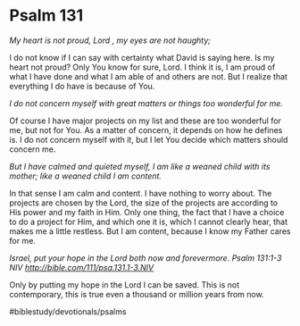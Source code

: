 # Psalm 131
*My heart is not proud, Lord , my eyes are not haughty;*

I do not know if I can say with certainty what David is saying here. Is my heart not proud? Only You know for sure, Lord. I think it is, I am proud of what I have done and what I am able of and others are not. But I realize that everything I do have is because of You.

*I do not concern myself with great matters or things too wonderful for me.*

Of course I have major projects on my list and these are too wonderful for me, but not for You.
As a matter of concern, it depends on how he defines is. I do not concern myself with it, but I let You decide which matters should concern me.

*But I have calmed and quieted myself, I am like a weaned child with its mother; like a weaned child I am content.*

In that sense I am calm and content. I have nothing to worry about. The projects are chosen by the Lord, the size of the projects are according to His power and my faith in Him. Only one thing, the fact that I have a choice to do a project for Him, and which one it is, which I cannot clearly hear, that makes me a little restless.
But I am content, because I know my Father cares for me.

*Israel, put your hope in the Lord both now and forevermore.*
*Psalm 131:1-3 NIV*
*http://bible.com/111/psa.131.1-3.NIV*

Only by putting my hope in the Lord I can be saved. This is not contemporary, this is true even a thousand or million years from now.

#biblestudy/devotionals/psalms